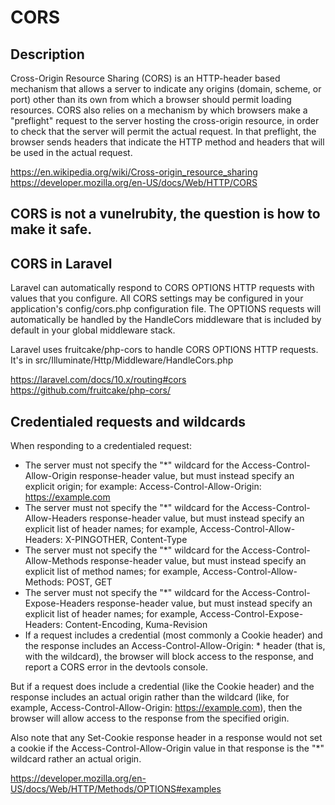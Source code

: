 # CORS

## Description

Cross-Origin Resource Sharing (CORS) is an HTTP-header based mechanism that allows a server to indicate any origins (domain, scheme, or port) other than its own from which a browser should permit loading resources. CORS also relies on a mechanism by which browsers make a "preflight" request to the server hosting the cross-origin resource, in order to check that the server will permit the actual request. In that preflight, the browser sends headers that indicate the HTTP method and headers that will be used in the actual request.

https://en.wikipedia.org/wiki/Cross-origin_resource_sharing  
https://developer.mozilla.org/en-US/docs/Web/HTTP/CORS  

## CORS is not a vunelrubity, the question is how to make it safe.

## CORS in Laravel

Laravel can automatically respond to CORS OPTIONS HTTP requests with values that you configure. All CORS settings may be configured in your application's config/cors.php configuration file. The OPTIONS requests will automatically be handled by the HandleCors middleware that is included by default in your global middleware stack.

Laravel uses fruitcake/php-cors to handle CORS OPTIONS HTTP requests. It's in src/Illuminate/Http/Middleware/HandleCors.php

https://laravel.com/docs/10.x/routing#cors 
https://github.com/fruitcake/php-cors/ 

## Credentialed requests and wildcards

When responding to a credentialed request:

- The server must not specify the "*" wildcard for the Access-Control-Allow-Origin response-header value, but must instead specify an explicit origin; for example: Access-Control-Allow-Origin: https://example.com
- The server must not specify the "*" wildcard for the Access-Control-Allow-Headers response-header value, but must instead specify an explicit list of header names; for example, Access-Control-Allow-Headers: X-PINGOTHER, Content-Type
- The server must not specify the "*" wildcard for the Access-Control-Allow-Methods response-header value, but must instead specify an explicit list of method names; for example, Access-Control-Allow-Methods: POST, GET
- The server must not specify the "*" wildcard for the Access-Control-Expose-Headers response-header value, but must instead specify an explicit list of header names; for example, Access-Control-Expose-Headers: Content-Encoding, Kuma-Revision
- If a request includes a credential (most commonly a Cookie header) and the response includes an Access-Control-Allow-Origin: * header (that is, with the wildcard), the browser will block access to the response, and report a CORS error in the devtools console.

But if a request does include a credential (like the Cookie header) and the response includes an actual origin rather than the wildcard (like, for example, Access-Control-Allow-Origin: https://example.com), then the browser will allow access to the response from the specified origin.

Also note that any Set-Cookie response header in a response would not set a cookie if the Access-Control-Allow-Origin value in that response is the "*" wildcard rather an actual origin.

https://developer.mozilla.org/en-US/docs/Web/HTTP/Methods/OPTIONS#examples  
